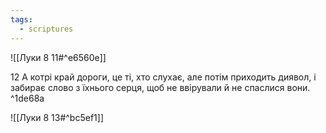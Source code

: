 ```yaml
---
tags:
  - scriptures
---
```


![[Луки 8 11#^e6560e]]

12 А котрі край дороги, це ті, хто слухає, але потім приходить диявол, і забирає слово з їхнього серця, щоб не ввірували й не спаслися вони. ^1de68a

![[Луки 8 13#^bc5ef1]]